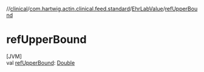 //[clinical](../../../index.md)/[com.hartwig.actin.clinical.feed.standard](../index.md)/[EhrLabValue](index.md)/[refUpperBound](ref-upper-bound.md)

# refUpperBound

[JVM]\
val [refUpperBound](ref-upper-bound.md): [Double](https://kotlinlang.org/api/latest/jvm/stdlib/kotlin/-double/index.html)
